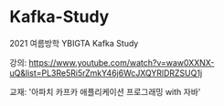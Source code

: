 # Kafka-Study
2021 여름방학 YBIGTA Kafka Study

강의: https://www.youtube.com/watch?v=waw0XXNX-uQ&list=PL3Re5Ri5rZmkY46j6WcJXQYRlDRZSUQ1j

교재: '아파치 카프카 애플리케이션 프로그래밍 with 자바'
